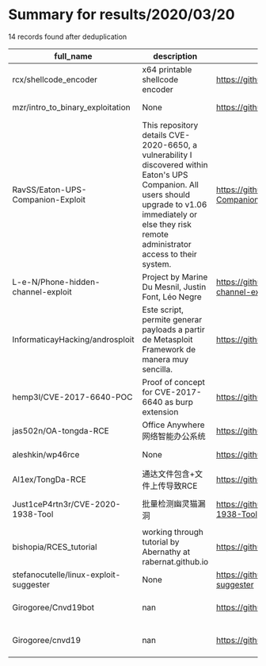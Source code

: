 
# Summary for results/2020/03/20
    
14 records found after deduplication

| full_name | description | html_url | matched_list | matched_count | pushed_at | size | stargazers_count | language | forks_count | vul_ids |
|----------------------------------------|----------------------------------------------------------------------------------------------------------------------------------------------------------------------------------------------------------------|-----------------------------------------------------------|-----------------------------------------------------------------------------|-----------------|---------------------------|--------|--------------------|------------|---------------|-------------------|
| rcx/shellcode_encoder | x64 printable shellcode encoder | https://github.com/rcx/shellcode_encoder | ['shellcode'] | 1 | 2020-03-20 20:47:15+00:00 | 12 | 116 | Python | 23 | [] |
| mzr/intro_to_binary_exploitation | None | https://github.com/mzr/intro_to_binary_exploitation | ['exploit'] | 1 | 2020-03-20 14:54:04+00:00 | 2518 | 0 | Python | 0 | [] |
| RavSS/Eaton-UPS-Companion-Exploit | This repository details CVE-2020-6650, a vulnerability I discovered within Eaton's UPS Companion. All users should upgrade to v1.06 immediately or else they risk remote administrator access to their system. | https://github.com/RavSS/Eaton-UPS-Companion-Exploit | ['exploit'] | 1 | 2020-03-20 12:45:27+00:00 | 8 | 0 | JavaScript | 0 | ['CVE-2020-6650'] |
| L-e-N/Phone-hidden-channel-exploit | Project by Marine Du Mesnil, Justin Font, Léo Negre | https://github.com/L-e-N/Phone-hidden-channel-exploit | ['exploit'] | 1 | 2020-03-20 12:42:21+00:00 | 55420 | 0 | Python | 0 | [] |
| InformaticayHacking/androsploit | Este script, permite generar payloads a partir de Metasploit Framework de manera muy sencilla. | https://github.com/InformaticayHacking/androsploit | ['metasploit module OR metasploit payload', 'metasploit module OR payload'] | 2 | 2020-03-20 21:11:02+00:00 | 29 | 5 | Python | 3 | [] |
| hemp3l/CVE-2017-6640-POC | Proof of concept for CVE-2017-6640 as burp extension | https://github.com/hemp3l/CVE-2017-6640-POC | ['cve poc', 'cve-2'] | 2 | 2020-03-20 14:06:12+00:00 | 88 | 1 | Java | 1 | ['CVE-2017-6640'] |
| jas502n/OA-tongda-RCE | Office Anywhere网络智能办公系统 | https://github.com/jas502n/OA-tongda-RCE | ['rce'] | 1 | 2020-03-20 08:26:07+00:00 | 4055 | 130 | PHP | 39 | [] |
| aleshkin/wp46rce | None | https://github.com/aleshkin/wp46rce | ['rce'] | 1 | 2020-03-20 09:50:30+00:00 | 5 | 0 | | 0 | [] |
| Al1ex/TongDa-RCE | 通达文件包含+文件上传导致RCE | https://github.com/Al1ex/TongDa-RCE | ['rce'] | 1 | 2020-03-20 02:00:35+00:00 | 157 | 6 | PHP | 1 | [] |
| Just1ceP4rtn3r/CVE-2020-1938-Tool | 批量检测幽灵猫漏洞 | https://github.com/Just1ceP4rtn3r/CVE-2020-1938-Tool | ['cve-2'] | 1 | 2020-03-20 09:37:54+00:00 | 13 | 3 | Python | 1 | ['CVE-2020-1938'] |
| bishopia/RCES_tutorial | working through tutorial by Abernathy at rabernat.github.io | https://github.com/bishopia/RCES_tutorial | ['rce'] | 1 | 2020-03-20 18:19:42+00:00 | 240 | 0 | Shell | 0 | [] |
| stefanocutelle/linux-exploit-suggester | None | https://github.com/stefanocutelle/linux-exploit-suggester | ['exploit'] | 1 | 2020-03-20 15:29:58+00:00 | 170 | 0 | Shell | 0 | [] |
| Girogoree/Cnvd19bot | nan | https://github.com/Girogoree/Cnvd19bot | ['cnvd-c OR cnvd-2 OR cnnvd-2'] | 1 | 2020-03-20 22:41:58+00:00 | 1 | 0 | Python | 0 | [] |
| Girogoree/cnvd19 | nan | https://github.com/Girogoree/cnvd19 | ['cnvd-c OR cnvd-2 OR cnnvd-2'] | 1 | 2020-03-20 22:38:21+00:00 | 0 | 0 | | 0 | [] |
